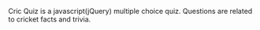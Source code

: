 Cric Quiz is a javascript(jQuery) multiple choice quiz. Questions are related to cricket facts and trivia.
